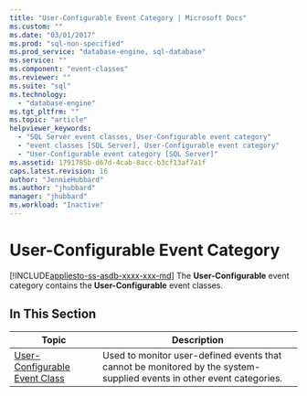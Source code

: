 ```yaml
---
title: "User-Configurable Event Category | Microsoft Docs"
ms.custom: ""
ms.date: "03/01/2017"
ms.prod: "sql-non-specified"
ms.prod_service: "database-engine, sql-database"
ms.service: ""
ms.component: "event-classes"
ms.reviewer: ""
ms.suite: "sql"
ms.technology: 
  - "database-engine"
ms.tgt_pltfrm: ""
ms.topic: "article"
helpviewer_keywords: 
  - "SQL Server event classes, User-Configurable event category"
  - "event classes [SQL Server], User-Configurable event category"
  - "User-Configurable event category [SQL Server]"
ms.assetid: 1791785b-d67d-4cab-8acc-b3cf13af7a1f
caps.latest.revision: 16
author: "JennieHubbard"
ms.author: "jhubbard"
manager: "jhubbard"
ms.workload: "Inactive"
---
```

# User-Configurable Event Category
[!INCLUDE[appliesto-ss-asdb-xxxx-xxx-md](../../includes/appliesto-ss-asdb-xxxx-xxx-md.md)]
  The **User-Configurable** event category contains the **User-Configurable** event classes.  
  
## In This Section  
  
|Topic|Description|  
|-----------|-----------------|  
|[User-Configurable Event Class](../../relational-databases/event-classes/user-configurable-event-class.md)|Used to monitor user-defined events that cannot be monitored by the system-supplied events in other event categories.|  
  
  
